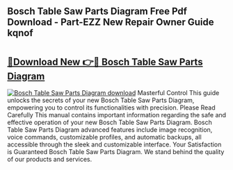 ## Bosch Table Saw Parts Diagram Free Pdf Download - Part-EZZ New Repair Owner Guide kqnof

# <h2><a href="http://dfo49p.blite.top/?on=Bosch+Table+Saw+Parts+Diagram">🔗Download New 👉🔴 Bosch Table Saw Parts Diagram</a></h2>

[![Bosch Table Saw Parts Diagram download](https://i.imgur.com/lujVjoI.png)](http://dfo49p.blite.top/?on=Bosch+Table+Saw+Parts+Diagram)
Masterful Control This guide unlocks the secrets of your new Bosch Table Saw Parts Diagram, empowering you to control its functionalities with precision. Please Read Carefully This manual contains important information regarding the safe and effective operation of your new Bosch Table Saw Parts Diagram. Bosch Table Saw Parts Diagram advanced features include image recognition, voice commands, customizable profiles, and automatic backups, all accessible through the sleek and customizable interface. Your Satisfaction is Guaranteed Bosch Table Saw Parts Diagram. We stand behind the quality of our products and services.
